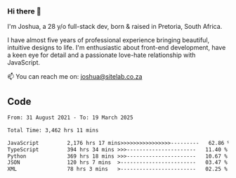 ### Hi there 👋

I'm Joshua, a 28 y/o full-stack dev, born & raised in Pretoria, South Africa. 

I have almost five years of professional experience bringing beautiful, intuitive designs to life. I'm enthusiastic about front-end development, have a keen eye for detail and a passionate love-hate relationship with JavaScript.

📫 You can reach me on: joshua@sitelab.co.za

## **Code**

<!--START_SECTION:waka-->

```txt
From: 31 August 2021 - To: 19 March 2025

Total Time: 3,462 hrs 11 mins

JavaScript         2,176 hrs 17 mins>>>>>>>>>>>>>>>>---------   62.86 %
TypeScript         394 hrs 34 mins >>>----------------------   11.40 %
Python             369 hrs 18 mins >>>----------------------   10.67 %
JSON               120 hrs 7 mins  >------------------------   03.47 %
XML                78 hrs 3 mins   >------------------------   02.25 %
```

<!--END_SECTION:waka-->
